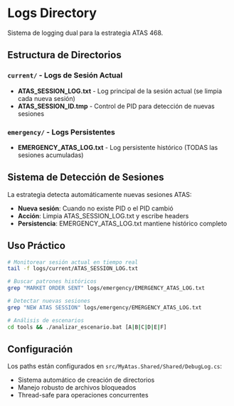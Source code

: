 # Logs Directory

Sistema de logging dual para la estrategia ATAS 468.

## Estructura de Directorios

### `current/` - Logs de Sesión Actual
- **ATAS_SESSION_LOG.txt** - Log principal de la sesión actual (se limpia cada nueva sesión)
- **ATAS_SESSION_ID.tmp** - Control de PID para detección de nuevas sesiones

### `emergency/` - Logs Persistentes
- **EMERGENCY_ATAS_LOG.txt** - Log persistente histórico (TODAS las sesiones acumuladas)

## Sistema de Detección de Sesiones

La estrategia detecta automáticamente nuevas sesiones ATAS:
- **Nueva sesión**: Cuando no existe PID o el PID cambió
- **Acción**: Limpia ATAS_SESSION_LOG.txt y escribe headers
- **Persistencia**: EMERGENCY_ATAS_LOG.txt mantiene histórico completo

## Uso Práctico

```bash
# Monitorear sesión actual en tiempo real
tail -f logs/current/ATAS_SESSION_LOG.txt

# Buscar patrones históricos
grep "MARKET ORDER SENT" logs/emergency/EMERGENCY_ATAS_LOG.txt

# Detectar nuevas sesiones
grep "NEW ATAS SESSION" logs/emergency/EMERGENCY_ATAS_LOG.txt

# Análisis de escenarios
cd tools && ./analizar_escenario.bat [A|B|C|D|E|F]
```

## Configuración

Los paths están configurados en `src/MyAtas.Shared/Shared/DebugLog.cs`:
- Sistema automático de creación de directorios
- Manejo robusto de archivos bloqueados
- Thread-safe para operaciones concurrentes
